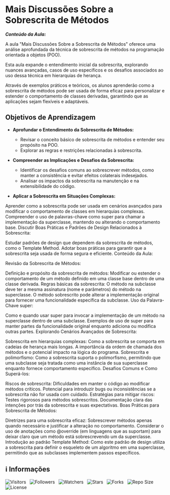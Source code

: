 <!-- Título -->
# Mais Discussões Sobre a Sobrescrita de Métodos

***Conteúdo da Aula:***

A aula "Mais Discussões Sobre a Sobrescrita de Métodos" oferece uma análise aprofundada da técnica de sobrescrita de métodos na programação orientada a objetos (POO).

Esta aula expande o entendimento inicial da sobrescrita, explorando nuances avançadas, casos de uso específicos e os desafios associados ao uso dessa técnica em hierarquias de herança.

Através de exemplos práticos e teóricos, os alunos aprenderão como a sobrescrita de métodos pode ser usada de forma eficaz para personalizar e estender o comportamento de classes derivadas, garantindo que as aplicações sejam flexíveis e adaptáveis.

## Objetivos de Aprendizagem

* **Aprofundar o Entendimento da Sobrescrita de Métodos:**

  * Revisar o conceito básico de sobrescrita de métodos e entender seu propósito na POO.
  * Explorar as regras e restrições relacionadas à sobrescrita.

* **Compreender as Implicações e Desafios da Sobrescrita:**

  * Identificar os desafios comuns ao sobrescrever métodos, como manter a consistência e evitar efeitos colaterais indesejados.
  * Analisar os impactos da sobrescrita na manutenção e na extensibilidade do código.

* **Aplicar a Sobrescrita em Situações Complexas:**

Aprender como a sobrescrita pode ser usada em cenários avançados para modificar o comportamento de classes em hierarquias complexas.
Compreender o uso de palavras-chave como super para chamar a implementação da superclasse, mantendo ou alterando o comportamento base.
Discutir Boas Práticas e Padrões de Design Relacionados à Sobrescrita:

Estudar padrões de design que dependem da sobrescrita de métodos, como o Template Method.
Adotar boas práticas para garantir que a sobrescrita seja usada de forma segura e eficiente.
Conteúdo da Aula:

Revisão da Sobrescrita de Métodos:

Definição e propósito da sobrescrita de métodos:
Modificar ou estender o comportamento de um método definido em uma classe base dentro de uma classe derivada.
Regras básicas da sobrescrita:
O método na subclasse deve ter a mesma assinatura (nome e parâmetros) do método na superclasse.
O método sobrescrito pode alterar a implementação original para fornecer uma funcionalidade específica da subclasse.
Uso da Palavra-Chave super:

Como e quando usar super para invocar a implementação de um método na superclasse dentro de uma subclasse.
Exemplos de uso de super para manter partes da funcionalidade original enquanto adiciona ou modifica outras partes.
Explorando Cenários Avançados de Sobrescrita:

Sobrescrita em hierarquias complexas:
Como a sobrescrita se comporta em cadeias de herança mais longas.
A importância da ordem de chamada dos métodos e o potencial impacto na lógica do programa.
Sobrescrita e polimorfismo:
Como a sobrescrita suporta o polimorfismo, permitindo que uma subclasse seja tratada como uma instância de sua superclasse enquanto fornece comportamento específico.
Desafios Comuns e Como Superá-los:

Riscos de sobrescrita:
Dificuldades em manter o código ao modificar métodos críticos.
Potencial para introduzir bugs ou inconsistências se a sobrescrita não for usada com cuidado.
Estratégias para mitigar riscos:
Testes rigorosos para métodos sobrescritos.
Documentação clara das intenções por trás da sobrescrita e suas expectativas.
Boas Práticas para Sobrescrita de Métodos:

Diretrizes para uma sobrescrita eficaz:
Sobrescrever métodos apenas quando necessário e justificar a alteração no comportamento.
Considerar o uso de anotações como @override (em linguagens que as suportam) para deixar claro que um método está sobrescrevendo um da superclasse.
Introdução ao padrão Template Method:
Como este padrão de design utiliza a sobrescrita para definir o esqueleto de um algoritmo em uma superclasse, permitindo que as subclasses implementem passos específicos.

<!-- Informações -->
## &#8505; Informações

![Visitors](https://api.visitorbadge.io/api/visitors?path=Devsgeeknerd%2Fcla-mai-sob-sob-met-her-log-ori-obj-com-fun&label=Visitantes&labelColor=%23700070&labelStyle=none&countColor=%23000fff&style=plastic&color=%23ffffff "Total de Visitantes")
&nbsp;
![Followers](https://img.shields.io/github/followers/Devsgeeknerd?style=p&label=Seguidores&labelColor=800080&color=000fff "Total de Seguidores")
&nbsp;
![Watchers](https://img.shields.io/github/watchers/Devsgeeknerd/cla-mai-sob-sob-met-her-log-ori-obj-com-fun?style=p&label=Observadores&labelColor=800080&color=000fff "Total de Observadores")
&nbsp;
![Stars](https://img.shields.io/github/stars/Devsgeeknerd/cla-mai-sob-sob-met-her-log-ori-obj-com-fun?style=p&label=Estrelas&labelColor=800080&color=000fff "Total de Estrelas")
&nbsp;
![Forks](https://img.shields.io/github/forks/Devsgeeknerd/cla-mai-sob-sob-met-her-log-ori-obj-com-fun?style=p&label=Bifurcações&labelColor=800080&color=000fff "Total de Bifurcações")
&nbsp;
![Repo Size](https://img.shields.io/github/repo-size/Devsgeeknerd/cla-mai-sob-sob-met-her-log-ori-obj-com-fun?style=p&label=Tamanho&labelColor=800080&color=000fff "Tamanho do Repositório")
&nbsp;
![License](https://img.shields.io/github/license/Devsgeeknerd/cla-mai-sob-sob-met-her-log-ori-obj-com-fun?style=p&label=Licença&labelColor=800080&color=000fff "Licença do Repositório")
